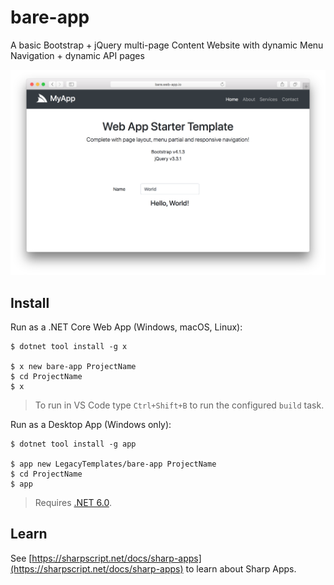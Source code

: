 # bare-app

A basic Bootstrap + jQuery multi-page Content Website with dynamic Menu Navigation + dynamic API pages

[![](https://raw.githubusercontent.com/NetCoreApps/TemplatePages/master/src/wwwroot/assets/img/screenshots/bare.png)](http://bare.web-app.io)

## Install

Run as a .NET Core Web App (Windows, macOS, Linux):

    $ dotnet tool install -g x

    $ x new bare-app ProjectName
    $ cd ProjectName
    $ x

> To run in VS Code type `Ctrl+Shift+B` to run the configured `build` task.

Run as a Desktop App (Windows only):

    $ dotnet tool install -g app

    $ app new LegacyTemplates/bare-app ProjectName
    $ cd ProjectName
    $ app

> Requires [.NET 6.0](https://dotnet.microsoft.com/download/).

## Learn

See [https://sharpscript.net/docs/sharp-apps](https://sharpscript.net/docs/sharp-apps) to learn about Sharp Apps.
